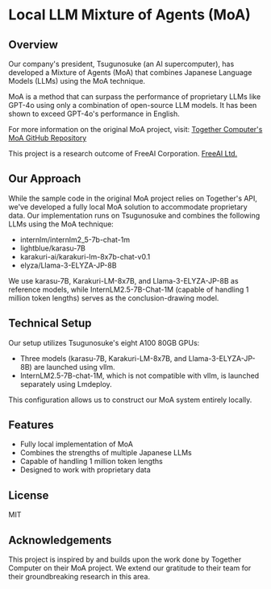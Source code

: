 # Local LLM Mixture of Agents (MoA) 

## Overview

Our company's president, Tsugunosuke (an AI supercomputer), has developed a Mixture of Agents (MoA) that combines Japanese Language Models (LLMs) using the MoA technique.

MoA is a method that can surpass the performance of proprietary LLMs like GPT-4o using only a combination of open-source LLM models. It has been shown to exceed GPT-4o's performance in English.

For more information on the original MoA project, visit: [Together Computer's MoA GitHub Repository](https://github.com/togethercomputer/MoA/)

This project is a research outcome of FreeAI Corporation. [FreeAI Ltd.](https://free-ai.ltd)

## Our Approach

While the sample code in the original MoA project relies on Together's API, we've developed a fully local MoA solution to accommodate proprietary data. Our implementation runs on Tsugunosuke and combines the following LLMs using the MoA technique:

- internlm/internlm2_5-7b-chat-1m
- lightblue/karasu-7B
- karakuri-ai/karakuri-lm-8x7b-chat-v0.1
- elyza/Llama-3-ELYZA-JP-8B

We use karasu-7B, Karakuri-LM-8x7B, and Llama-3-ELYZA-JP-8B as reference models, while InternLM2.5-7B-Chat-1M (capable of handling 1 million token lengths) serves as the conclusion-drawing model.

## Technical Setup

Our setup utilizes Tsugunosuke's eight A100 80GB GPUs:

- Three models (karasu-7B, Karakuri-LM-8x7B, and Llama-3-ELYZA-JP-8B) are launched using vllm.
- InternLM2.5-7B-chat-1M, which is not compatible with vllm, is launched separately using Lmdeploy.

This configuration allows us to construct our MoA system entirely locally.

## Features

- Fully local implementation of MoA
- Combines the strengths of multiple Japanese LLMs
- Capable of handling 1 million token lengths
- Designed to work with proprietary data

## License

MIT

## Acknowledgements

This project is inspired by and builds upon the work done by Together Computer on their MoA project. We extend our gratitude to their team for their groundbreaking research in this area.
